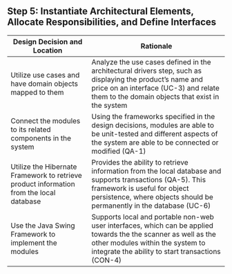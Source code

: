 ## Step 5: Instantiate Architectural Elements, Allocate Responsibilities, and Define Interfaces

| **Design Decision and Location**                                                        | **Rationale**                                                                                                                                                                                                      |
|-----------------------------------------------------------------------------------------|--------------------------------------------------------------------------------------------------------------------------------------------------------------------------------------------------------------------|
| Utilize use cases and have domain objects mapped to them                                | Analyze the use cases defined in the architectural drivers step, such as displaying the product’s name and price on an interface (UC-3) and relate them to the domain objects that exist in the system             |
| Connect the modules to its related components in the system                             | Using the frameworks specified in the design decisions, modules are able to be unit-tested and different aspects of the system are able to be connected or modified (QA-1)                                         |
| Utilize the Hibernate Framework to retrieve product information from the local database | Provides the ability to retrieve information from the local database and supports transactions (QA-5). This framework is useful for object persistence, where objects should be permanently in the database (UC-6) |
| Use the Java Swing Framework to implement the modules                                   | Supports local and portable non-web user interfaces, which can be applied towards the the scanner as well as the other modules within the system to integrate the ability to start transactions (CON-4)            |
